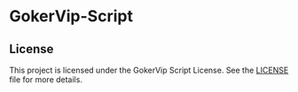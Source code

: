 # GokerVip-Script

## License

This project is licensed under the GokerVip Script License. See the [LICENSE](LICENSE) file for more details.
